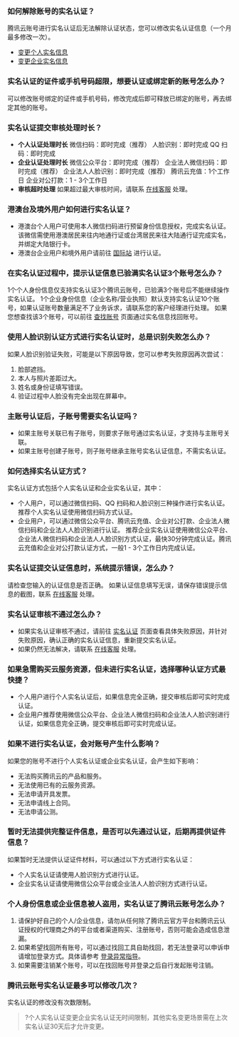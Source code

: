 ### 如何解除账号的实名认证？

腾讯云账号进行实名认证后无法解除认证状态，您可以修改实名认证信息（一个月最多修改一次）。
- [变更个人实名信息](https://cloud.tencent.com/document/product/378/34075)
- [变更企业实名信息](https://cloud.tencent.com/document/product/378/43087)

### 实名认证的证件或手机号码超限，想要认证或绑定新的账号怎么办？

可以修改账号绑定的证件或手机号码，修改完成后即可释放已绑定的账号，再去绑定其他的账号。

### 实名认证提交审核处理时长？

- **个人认证处理时长**
微信扫码：即时完成（推荐）
人脸识别：即时完成
QQ 扫码：即时完成
- **企业认证处理时长**
微信公众平台：即时完成（推荐）
企业法人微信扫码：即时完成（推荐）
企业法人人脸识别：即时完成（推荐）
腾讯云充值：1个工作日
企业对公打款：1 - 3个工作日
- **审核超时处理**
如果超过最大审核时间，请联系 [在线客服](https://cloud.tencent.com/online-service) 处理。

### 港澳台及境外用户如何进行实名认证？
- 港澳台个人用户可使用本人微信扫码进行预留身份信息授权，完成实名认证。该微信需使用港澳居民来往内地通行证或台湾居民来往大陆通行证完成实名，并绑定大陆银行卡。
- 港澳台企业用户和境外用户请前往 [国际站](https://intl.cloud.tencent.com/) 进行认证。

### 在实名认证过程中，提示认证信息已验满实名认证3个账号怎么办？

1个个人身份信息仅支持实名认证3个腾讯云账号，已验满3个账号后不能继续操作实名认证。
1个企业身份信息（企业名称/营业执照）默认支持实名认证10个账号，如果认证账号数量满足不了业务诉求，请联系您的客户经理进行处理。
如果您想查找该3个账号，可以前往 [查找账号](https://cloud.tencent.com/services/forgotAccount) 页面通过实名信息找回账号。

### 使用人脸识别认证方式进行实名认证时，总是识别失败怎么办？[](id:faceiderr)

如果人脸识别验证失败，可能是以下原因导致，您可以参考失败原因再次尝试：
1. 脸部遮挡。
2. 本人与照片差距过大。
3. 姓名或身份证填写错误。
4. 验证过程中人脸没有完全出现在屏幕中。


### 主账号认证后，子账号需要实名认证吗？

- 如果主账号关联已有子账号，则要求子账号通过实名认证，才支持与主账号关联。
- 如果主账号创建子账号，则子账号继承主账号实名认证信息，不需实名认证。

### 如何选择实名认证方式？

实名认证方式包括个人实名认证和企业实名认证，其中：
- 个人用户，可以通过微信扫码、QQ 扫码和人脸识别三种操作进行实名认证。推荐个人实名认证使用微信扫码方式认证。
- 企业用户，可以通过微信公众平台、腾讯云充值、企业对公打款、企业法人微信扫码和企业法人人脸识别进行认证。 推荐企业实名认证使用微信公众平台、企业法人微信扫码和企业法人人脸识别方式认证，最快30分钟完成认证。腾讯云充值和企业对公打款认证方式，一般1 - 3个工作日内完成认证。

### 实名认证提交认证信息时，系统提示错误，怎么办？

请检查您输入的认证信息是否正确。
如果认证信息填写无误，请保存错误提示信息的截图，联系 [在线客服](https://cloud.tencent.com/online-service) 处理。


### 实名认证审核不通过怎么办？

- 如果实名认证审核不通过，请前往 [实名认证](https://console.cloud.tencent.com/developer/auth) 页面查看具体失败原因，并针对失败原因，确认正确的实名认证信息，重新提交实名认证。
- 如果仍然无法解决，请联系 [在线客服](https://cloud.tencent.com/online-service) 处理。

### 如果急需购买云服务资源，但未进行实名认证，选择哪种认证方式最快捷？

- 个人用户进行个人实名认证后，如果信息完全正确，提交审核后即可实时完成认证。
- 企业用户推荐使用微信公众平台、企业法人微信扫码和企业法人人脸识别进行认证，如果信息完全正确，提交审核后即可实时完成认证。

### 如果不进行实名认证，会对账号产生什么影响？

如果您的账号不进行个人实名认证或企业实名认证，会产生如下影响：
- 无法购买腾讯云的产品和服务。
- 无法使用已有的云服务资源。
- 无法申请开具发票。
- 无法申请线上合同。
- 无法申请公测。


### 暂时无法提供完整证件信息，是否可以先通过认证，后期再提供证件信息？

如果暂时无法提供认证证件材料，可以通过以下方式进行实名认证：
- 个人实名认证请使用人脸识别方式进行认证。
- 企业实名认证请使用微信公众平台或企业法人人脸识别方式进行认证。

### 个人身份信息或企业信息被人盗用，实名认证了腾讯云账号怎么办？

1. 请保护好自己的个人/企业信息，请勿从任何除了腾讯云官方平台和腾讯云认证授权的代理商之外的平台或者渠道购买、注册账号，否则可能会造成信息泄漏。
2. 如果希望找回所有账号，可以通过找回工具自助找回，若无法登录可以申诉申请增加登录方式。具体请参考 [登录异常指导](https://cloud.tencent.com/document/product/378/33139#.E4.B8.AA.E4.BA.BA.E8.BA.AB.E4.BB.BD.E4.BF.A1.E6.81.AF.E6.88.96.E4.BC.81.E4.B8.9A.E4.BF.A1.E6.81.AF.E8.A2.AB.E4.BA.BA.E7.9B.97.E7.94.A8.EF.BC.8C.E5.AE.9E.E5.90.8D.E8.AE.A4.E8.AF.81.E4.BA.86.E8.85.BE.E8.AE.AF.E4.BA.91.E8.B4.A6.E5.8F.B7.E6.80.8E.E4.B9.88.E5.8A.9E.EF.BC.9F)。
3. 如果需要注销某个账号，可以在找回账号并登录之后自行发起账号注销。

### 腾讯云账号实名认证最多可以修改几次？
实名认证的修改没有次数限制。
>?个人实名认证变更企业实名认证无时间限制，其他实名变更场景需在上次实名认证30天后才允许变更。


